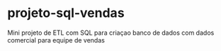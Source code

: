 # projeto-sql-vendas
Mini projeto de ETL com SQL para criaçao banco de dados com dados comercial para equipe de vendas

